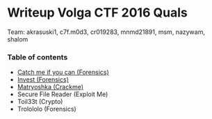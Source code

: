 # Writeup Volga CTF 2016 Quals

Team: akrasuski1, c7f.m0d3, cr019283, mnmd21891, msm, nazywam, shalom

### Table of contents

 * [Catch me if you can (Forensics)](catch_me_if_you_can)
 * [Invest (Forensics)](invest)
 * [Matryoshka (Crackme)](matryoshka)
 * Secure File Reader (Exploit Me)
 * Toil33t (Crypto)
 * Trolololo (Forensics)

